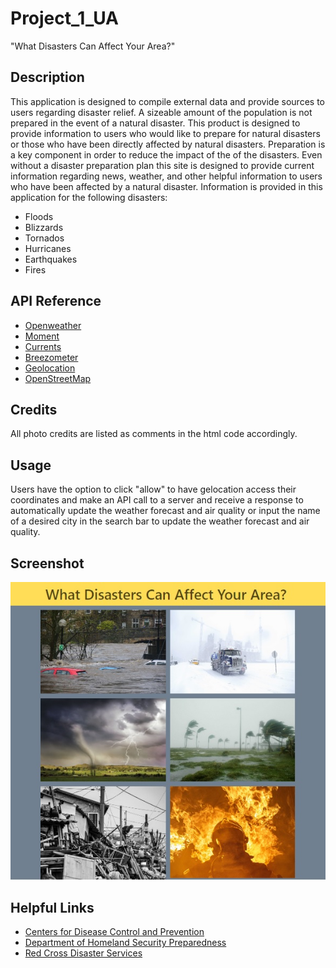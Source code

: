 # Project_1_UA

"What Disasters Can Affect Your Area?"


## Description

This application is designed to compile external data and  provide sources to users regarding disaster relief. A sizeable amount of the population is not prepared in the event of a natural disaster. This product is designed to provide information to users who would like to prepare for natural disasters or those who have been directly affected by natural disasters. Preparation is a key component in order to reduce the impact of the of the disasters. Even without a disaster preparation plan this site is designed to provide current information regarding news, weather, and other helpful information to users who have been affected by a natural disaster. Information is provided in this application for the following disasters:
* Floods
* Blizzards
* Tornados
* Hurricanes
* Earthquakes
* Fires


## API Reference

* [Openweather](https://openweathermap.org)
* [Moment](https://momentjs.com/)
* [Currents](https://currentsapi.services/en)
* [Breezometer](https://breezometer.com/products/air-quality-api)
* [Geolocation](https://developer.mozilla.org/en-US/docs/Web/API/Geolocation_API)
* [OpenStreetMap](https://www.openstreetmap.org/)


## Credits
All photo credits are listed as comments in the html code accordingly.

## Usage 
Users have the option to click "allow" to have gelocation access their coordinates and make an API call to a server and receive a response to automatically update the weather forecast and air quality or input the name of a desired city in the search bar to update the weather forecast and air quality.

## Screenshot

![disaster preparedness](./Assests/images/frontpage.jpg)


## Helpful Links
* [Centers for Disease Control and Prevention](https://www.cdc.gov/disasters/index.html)
* [Department of Homeland Security Preparedness](https://www.ready.gov/)
* [Red Cross Disaster Services](https://www.redcross.org/get-help/disaster-relief-and-recovery-services.html)


